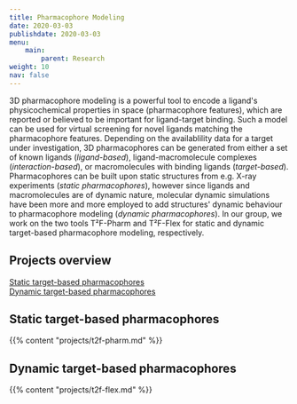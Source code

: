 ```yaml
---
title: Pharmacophore Modeling
date: 2020-03-03
publishdate: 2020-03-03
menu:
    main:
        parent: Research
weight: 10
nav: false
---
```


3D pharmacophore modeling is a powerful tool to encode a ligand's physicochemical properties in space
(pharmacophore features), which are reported or believed to be important for ligand-target binding.
Such a model can be used for virtual screening for novel ligands matching the pharmacophore features.
Depending on the availablility data for a target under investigation,
3D pharmacophores can be generated from either
a set of known ligands (*ligand-based*),
ligand-macromolecule complexes (*interaction-based*), or
macromolecules with binding ligands (*target-based*).
Pharmacophores can be built upon static structures from e.g. X-ray experiments (*static pharmacophores*),
however since ligands and macromolecules are of dynamic nature,
molecular dynamic simulations have been more and more employed to add structures' dynamic behaviour to
pharmacophore modeling (*dynamic pharmacophores*).
In our group, we work on the two tools T²F-Pharm and T²F-Flex
for static and dynamic target-based pharmacophore modeling, respectively.


## Projects overview

[Static target-based pharmacophores](#static-target-based-pharmacophores) \
[Dynamic target-based pharmacophores](#dynamic-target-based-pharmacophores)


## Static target-based pharmacophores

{{% content "projects/t2f-pharm.md" %}}


## Dynamic target-based pharmacophores

{{% content "projects/t2f-flex.md" %}}
